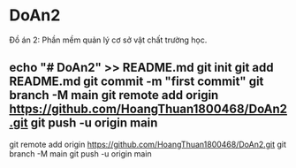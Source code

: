 # DoAn2
Đồ án 2: Phần mềm quản lý cơ sở vật chất trường học.





echo "# DoAn2" >> README.md
git init
git add README.md
git commit -m "first commit"
git branch -M main
git remote add origin https://github.com/HoangThuan1800468/DoAn2.git
git push -u origin main
----------------------------------------------------------------------
git remote add origin https://github.com/HoangThuan1800468/DoAn2.git
git branch -M main
git push -u origin main
